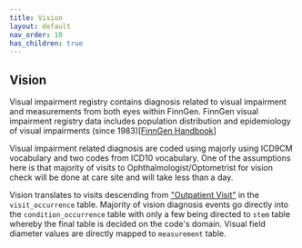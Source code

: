 ```yaml
---
title: Vision
layout: default
nav_order: 10
has_children: true
---
```


## Vision 

Visual impairment registry contains diagnosis related to visual impairment and measurements from both eyes within FinnGen. FinnGen visual impairment registry data includes population distribution and epidemiology of visual impairments (since 1983)[[FinnGen Handbook](https://finngen.gitbook.io/finngen-handbook/finngen-data-specifics/red-library-data-individual-level-data/what-phenotype-files-are-available-in-sandbox-1/other-registers/the-finnish-register-of-visual-impairment)]

Visual impairment related diagnosis are coded using majorly using ICD9CM vocabulary and two codes from ICD10 vocabulary. One of the assumptions here is that majority of visits to Ophthalmologist/Optometrist for vision check will be done at care site and will take less than a day.

Vision translates to visits descending from ["Outpatient Visit"](https://athena.ohdsi.org/search-terms/terms/9202) in the `visit_occurrence` table. Majority of vision diagnosis events go directly into the `condition_occurrence` table with only a few being directed to `stem` table whereby the final table is decided on the code's domain. Visual field diameter values are directly mapped to `measurement` table.